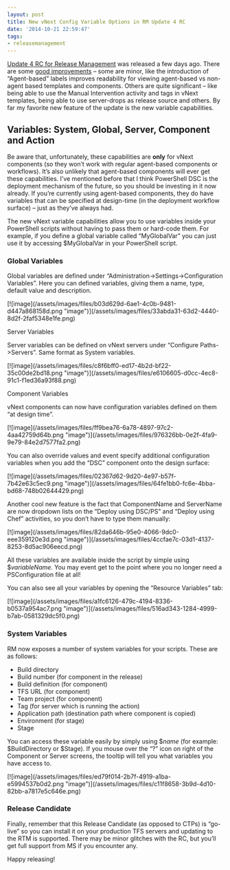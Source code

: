 ```yaml
---
layout: post
title: New vNext Config Variable Options in RM Update 4 RC
date: '2014-10-21 22:59:47'
tags:
- releasemanagement
---
```


[Update 4 RC for Release Management](http://www.microsoft.com/en-us/download/details.aspx?id=44555&WT.mc_id=rss_alldownloads_all) was released a few days ago. There are some [good improvements](http://support.microsoft.com/kb/2994375) – some are minor, like the introduction of “Agent-based” labels improves readability for viewing agent-based vs non-agent based templates and components. Others are quite significant – like being able to use the Manual Intervention activity and tags in vNext templates, being able to use server-drops as release source and others. By far my favorite new feature of the update is the new variable capabilities.

## Variables: System, Global, Server, Component and Action

Be aware that, unfortunately, these capabilities are **only** for vNext components (so they won’t work with regular agent-based components or workflows). It’s also unlikely that agent-based components will ever get these capabilities. I’ve mentioned before that I think PowerShell DSC is the deployment mechanism of the future, so you should be investing in it now already. If you’re currently using agent-based components, they do have variables that can be specified at design-time (in the deployment workflow surface) – just as they’ve always had.

The new vNext variable capabilities allow you to use variables inside your PowerShell scripts without having to pass them or hard-code them. For example, if you define a global variable called “MyGlobalVar” you can just use it by accessing $MyGlobalVar in your PowerShell script.

### Global Variables

Global variables are defined under “Administration-\>Settings-\>Configuration Variables”. Here you can defined variables, giving them a name, type, default value and description.

<!--kg-card-begin: html-->[![image](/assets/images/files/b03d629d-6ae1-4c0b-9481-d447a868158d.png "image")](/assets/images/files/33abda31-63d2-4440-8d2f-2faf5348e1fe.png)<!--kg-card-end: html-->

Server Variables

Server variables can be defined on vNext servers under “Configure Paths-\>Servers”. Same format as System variables.

<!--kg-card-begin: html-->[![image](/assets/images/files/c8f6bff0-ed17-4b2d-bf22-35c00de2bd18.png "image")](/assets/images/files/e6106605-d0cc-4ec8-91c1-f1ed36a93f88.png)<!--kg-card-end: html-->

Component Variables

vNext components can now have configuration variables defined on them “at design time”.

<!--kg-card-begin: html-->[![image](/assets/images/files/ff9bea76-6a78-4897-97c2-4aa42759d64b.png "image")](/assets/images/files/976326bb-0e2f-4fa9-9e79-84e2d7577fa2.png)<!--kg-card-end: html-->

You can also override values and event specify additional configuration variables when you add the “DSC” component onto the design surface:

<!--kg-card-begin: html-->[![image](/assets/images/files/02367d62-9d20-4e97-b57f-7b42e63c5ec9.png "image")](/assets/images/files/64fe1bb0-fc6e-4bba-bd68-748b02644429.png)<!--kg-card-end: html-->

Another cool new feature is the fact that ComponentName and ServerName are now dropdown lists on the “Deploy using DSC/PS” and “Deploy using Chef” activities, so you don’t have to type them manually:

<!--kg-card-begin: html-->[![image](/assets/images/files/82da646b-95e0-4066-9dc0-eee359120e3d.png "image")](/assets/images/files/4ccfae7c-03d1-4137-8253-8d5ac906eecd.png)<!--kg-card-end: html-->

All these variables are available inside the script by simple using $_variableName._ You may event get to the point where you no longer need a PSConfiguration file at all!

You can also see all your variables by opening the “Resource Variables” tab:

<!--kg-card-begin: html-->[![image](/assets/images/files/a1fc6126-479c-4194-8336-b0537a954ac7.png "image")](/assets/images/files/516ad343-1284-4999-b7ab-0581329dc5f0.png)<!--kg-card-end: html-->
### System Variables

RM now exposes a number of system variables for your scripts. These are as follows:

- Build directory
- Build number (for component in the release)
- Build definition (for component)
- TFS URL (for component)
- Team project (for component)
- Tag (for server which is running the action)
- Application path (destination path where component is copied)
- Environment (for stage)
- Stage

You can access these variable easily by simply using $_name_ (for example: $BuildDirectory or $Stage). If you mouse over the “?” icon on right of the Component or Server screens, the tooltip will tell you what variables you have access to.

<!--kg-card-begin: html-->[![image](/assets/images/files/ed79f014-2b7f-4919-a1ba-e5994537b0d2.png "image")](/assets/images/files/c11f8658-3b9d-4d10-82bb-a7817e5c646e.png)<!--kg-card-end: html-->
### Release Candidate

Finally, remember that this Release Candidate (as opposed to CTPs) is “go-live” so you can install it on your production TFS servers and updating to the RTM is supported. There may be minor glitches with the RC, but you’ll get full support from MS if you encounter any.

Happy releasing!

